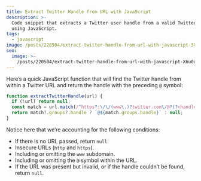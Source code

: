 ```yaml
---
title: Extract Twitter Handle from URL with JavaScript
description: >-
  Code snippet that extracts a Twitter user handle from a valid Twitter URL
  using JavaScript.
tags:
  - javascript
image: /posts/220504/extract-twitter-handle-from-url-with-javascript-3Uxv89pD.png
seo:
  image: >-
    /posts/220504/extract-twitter-handle-from-url-with-javascript-X6u0xy0D--meta.png
---
```


Here’s a quick JavaScript function that will find the Twitter handle from within a Twitter URL and return the handle with the preceding `@` symbol:

```js
function extractTwitterHandle(url) {
  if (!url) return null;
  const match = url.match(/^https?:\/\/(www\.)?twitter.com\/@?(?<handle>\w+)/);
  return match?.groups?.handle ? `@${match.groups.handle}` : null;
}
```

Notice here that we’re accounting for the following conditions:

- If there is no URL passed, return `null`.
- Insecure URLs (`http` and `https`).
- Including or omitting the `www` subdomain.
- Including or omitting the `@` symbol within the URL.
- If the URL was present but invalid, or if the handle couldn’t be found, return `null`.
